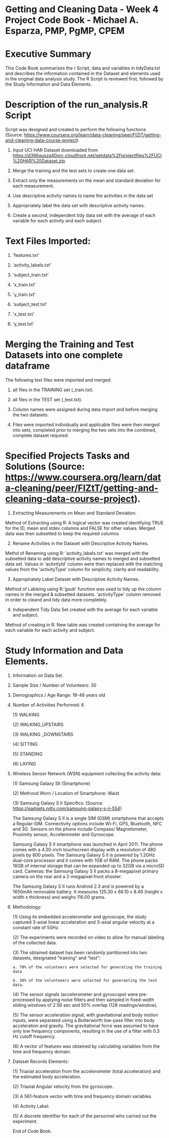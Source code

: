 # Getting and Cleaning Data - Week 4 Project Code Book - Michael A. Esparza, PMP, PgMP, CPEM

# Executive Summary

This Code Book summarizes the r Script, data and variables in tidyData.txt and describes the information contained in the Dataset and elements used in the original data analysis study.  The R Script is reviewed first, followed by the Study Information and Data Elements.

# Description of the run_analysis.R Script

Script was designed and created to perform the following functions (Source: https://www.coursera.org/learn/data-cleaning/peer/FIZtT/getting-and-cleaning-data-course-project)

1. Input UCI HAR Dataset downloaded from https://d396qusza40orc.cloudfront.net/getdata%2Fprojectfiles%2FUCI%20HAR%20Dataset.zip 

2. Merge the training and the test sets to create one data set. 

3. Extract only the measurements on the mean and standard deviation for each measurement. 

4. Use descriptive activity names to name the activities in the data set 

5. Appropriately label the data set with descriptive activity names. 

6. Create a second, independent tidy data set with the average of each variable for each activity and each subject.

# Text Files Imported:

1. 'features.txt'

2. 'activity_labels.txt'

3. 'subject_train.txt'

4. 'x_train.txt'

5. 'y_train.txt'

6. 'subject_test.txt'

7. 'x_test.txt'

8. 'y_test.txt'

# Merging the Training and Test Datasets into one complete dataframe

The following text files were imported and merged: 

1. all files in the TRAINING set (_train.txt). 

2. all files in the TEST set (_test.txt).

3. Column names were assigned during data import and before merging the two datasets. 

4. Files were imported individually and applicable files were then merged into sets, completed prior to merging the two sets into the combined, complete dataset required.

# Specified Projects Tasks and Solutions (Source: https://www.coursera.org/learn/data-cleaning/peer/FIZtT/getting-and-cleaning-data-course-project).

1. Extracting Measurements on Mean and Standard Deviation. 

Method of Extracting using R: A logical vector was created identifying TRUE for the ID, mean and stdev columns and FALSE for other values. Merged data was then subsetted to keep the required columns

2. Rename Activities in the Dataset with Descriptive Activity Names.

Methd of Renaming using R: 'activity_labels.txt' was merged with the subsetted data to add descriptive activity names to merged and subsetted data set. Values in 'activityId' column were then replaced with the matching values from the 'activityType' column for simplicity, clarity and readability. 

3. Appropirately Label Dataset with Descriptive Activity Names.

Method of Lableing using R:'gsub' function was used to tidy up the column names in the merged & subsetted datasets. 'activityType' column removed in order to cleand and tidy data more completely.

4. Independent Tidy Data Set created with the average for each variable and subject.

Method of creating in R: New table was created containing the average for each variable for each activity and subject.

# Study Information and Data Elements.

1. Information on Data Set. 

2. Sample Size / Number of Volunteers: 30

3. Demographics / Age Range: 19-48 years old

4. Number of Activities Performed: 6

    (1) WALKING

    (2) WALKING_UPSTAIRS

    (3) WALKING _DOWNSTAIRS

    (4) SITTING

    (5) STANDING

    (6) LAYING 

5. Wireless Sensor Network (WSN) equipment collecting the activity data:

    (1) Samsung Galaxy SII (Smartphone)

    (2) Methood Worn / Location of Smartphone: Waist

    (3) Samsung Galaxy S II Specifics: (Source: https://gadgets.ndtv.com/samsung-galaxy-s-ii-554)

      The Samsung Galaxy S II is a single SIM (GSM) smartphone that accepts a Regular-SIM. Connectivity options include Wi-Fi, GPS,           Bluetooth, NFC and 3G. Sensors on the phone include Compass/ Magnetometer, Proximity sensor, Accelerometer and Gyroscope.

      Samsung Galaxy S II smartphone was launched in April 2011. The phone comes with a 4.30-inch touchscreen display with a resolution       of 480 pixels by 800 pixels. The Samsung Galaxy S II is powered by 1.2GHz dual-core processor and it comes with 1GB of RAM. The         phone packs 16GB of internal storage that can be expanded up to 32GB via a microSD card. Cameras: the Samsung Galaxy S II packs a       8-megapixel primary camera on the rear and a 2-megapixel front shooter.

      The Samsung Galaxy S II runs Android 2.3 and is powered by a 1650mAh removable battery. It measures 125.30 x 66.10 x 8.49 (height       x width x thickness) and weighs 116.00 grams.

6. Methodology: 

    (1) Using its embedded accelerometer and gyroscope, the study captured 3-axial linear acceleration and 3-axial angular velocity at a constant rate of 50Hz. 

    (2) The experiments were recorded on video to allow for manual labeling of the collected data. 

    (3) The obtained dataset has been randomly partitioned into two datasets, designated "training" and "test":

       a. 70% of the volunteers were selected for generating the training data 

       b. 30% of the volunteeers were selected for generaeting the test data.

    (4) The sensor signals (accelerometer and gyroscope) were pre-processed by applying noise filters and then sampled in fixed-width       sliding windows of 2.56 sec and 50% overlap (128 readings/window). 

    (5) The sensor acceleration signal, with gravitational and body motion inputs, were separated using a Butterworth low-pass filter       into body acceleration and gravity. The gravitational force was assumed to have only low frequency components, resulting in the use     of a filter with 0.3 Hz cutoff frequency.

    (6) A vector of features was obtained by calculating variables from the time and frequency domain.

7. Dataset Records Elements:

    (1) Triaxial acceleration from the accelerometer (total acceleration) and the estimated body acceleration.

    (2) Triaxial Angular velocity from the gyroscope.

    (3) A 561-feature vector with time and frequency domain variables.

    (4) Activity Label.

    (5) A discrete identifier for each of the personnel who carried out the experiment.
    
    End of Code Book.

